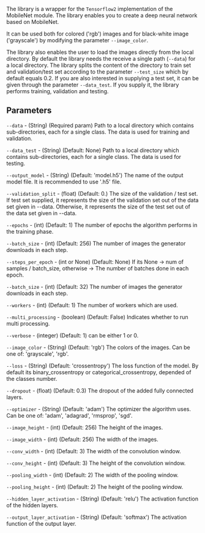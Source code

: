 The library is a wrapper for the ``Tensorflow2`` implementation of the MobileNet module. The library enables you to create a deep neural network based on MobileNet.

It can be used both for colored ('rgb') images and for black-white image ('grayscale') by modifying the parameter ```--image_color```.

The library also enables the user to load the images directly from the local directory. By default the library needs the receive a single path (``--data``) for a local directory. The library splits the content of the directory to train set and validation/test set according to the parameter ```--test_size``` which by default equals 0.2. If you are also interested in supplying a test set, it can be given through the parameter ```--data_test```. If you supply it, the library performs training, validation and testing.

## Parameters

```--data``` - (String) (Required param) Path to a local directory which contains sub-directories, each for a single class. The data is used for training and validation.

```--data_test``` - (String) (Default: None) Path to a local directory which contains sub-directories, each for a single class. The data is used for testing. 

```--output_model``` - (String) (Default: 'model.h5') The name of the output model file. It is recommended to use '.h5' file.

```--validation_split``` - (float) (Default: 0.) The size of the validation / test set. If test set supplied, it represents the size of the validation set out of the data 
set given in --data. Otherwise, it represents the size of the test set out of the data set given in --data.

```--epochs``` - (int) (Default: 1) The number of epochs the algorithm performs in the training phase.

```--batch_size``` - (int) (Default: 256) The number of images the generator downloads in each step.

```--steps_per_epoch``` - (int or None) (Default: None) If its None -> num of samples / batch_size, otherwise -> The number of batches done in each epoch.

```--batch_size``` - (int) (Default: 32) The number of images the generator downloads in each step.

```--workers``` - (int) (Default: 1) The number of workers which are used.

```--multi_processing``` - (boolean) (Default: False) Indicates whether to run multi processing.

```--verbose``` - (integer) (Default: 1) can be either 1 or 0.

```--image_color``` - (String) (Default: 'rgb') The colors of the images. Can be one of: 'grayscale', 'rgb'.

```--loss``` - (String) (Default: 'crossentropy') The loss function of the model. By default its binary_crossentropy or categorical_crossentropy, depended of the classes number.

```--dropout``` - (float) (Default: 0.3) The dropout of the added fully connected layers.

```--optimizer``` - (String) (Default: 'adam') The optimizer the algorithm uses. Can be one of: 'adam', 'adagrad', 'rmsprop', 'sgd'.

```--image_height``` - (int) (Default: 256) The height of the images.

```--image_width``` - (int) (Default: 256) The width of the images.

```--conv_width``` - (int) (Default: 3) The width of the convolution window.

```--conv_height``` - (int) (Default: 3) The height of the convolution window.

```--pooling_width``` - (int) (Default: 2) The width of the pooling window.

```--pooling_height``` - (int) (Default: 2) The height of the pooling window.

```--hidden_layer_activation``` - (String) (Default: 'relu') The activation function of the hidden layers.

```--output_layer_activation``` - (String) (Default: 'softmax') The activation function of the output layer.
